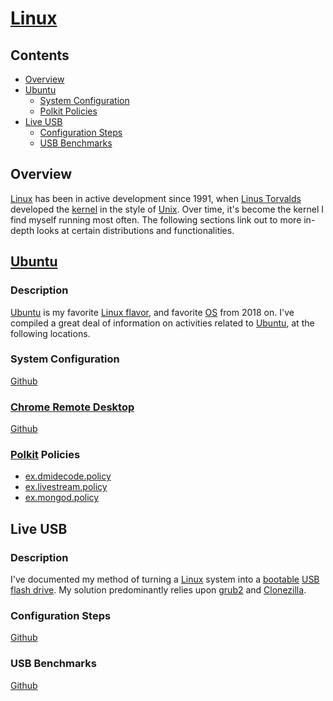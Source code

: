 # [Linux](https://www.linux.org/)

## Contents
- [Overview](#overview)
- [Ubuntu](#ubuntu)
  - [System Configuration](#system-configuration)
  - [Polkit Policies](#polkit-policies)
- [Live USB](#live-usb)
  - [Configuration Steps](#configuration-steps)
  - [USB Benchmarks](#usb-benchmarks)

## Overview
[Linux](https://www.linux.org/) has been in active development since 1991, when [Linus Torvalds](https://en.wikipedia.org/wiki/Linus_Torvalds) developed the [kernel](https://en.wikipedia.org/wiki/Linux_kernel) in the style of [Unix](https://en.wikipedia.org/wiki/Unix).  Over time, it's become the kernel I find myself running most often. The following sections link out to more in-depth looks at certain distributions and functionalities.

## [Ubuntu](https://ubuntu.com/)

### Description
[Ubuntu](https://ubuntu.com/) is my favorite [Linux flavor](https://en.wikipedia.org/wiki/List_of_Linux_distributions), and favorite [OS](https://en.wikipedia.org/wiki/Operating_system) from 2018 on. I've compiled a great deal of information on activities related to [Ubuntu](https://ubuntu.com/), at the following locations.

### System Configuration
[Github](https://github.com/efournier92/Notes/blob/master/Linux/Ubuntu/Ubuntu.md)

### [Chrome Remote Desktop](https://remotedesktop.google.com/)
[Github](https://github.com/efournier92/Notes/blob/master/Linux/Ubuntu/ChromeRemoteDesktopUbuntu.md)

### [Polkit](https://en.wikipedia.org/wiki/Polkit) Policies
- [ex.dmidecode.policy](https://raw.githubusercontent.com/efournier92/Notes/master/Linux/Ubuntu/polkit-policies/ex.dmidecode.policy)
- [ex.livestream.policy](https://raw.githubusercontent.com/efournier92/Notes/master/Linux/Ubuntu/polkit-policies/ex.dmidecode.policy)
- [ex.mongod.policy](https://raw.githubusercontent.com/efournier92/Notes/master/Linux/Ubuntu/polkit-policies/ex.dmidecode.policy)

## Live USB

### Description
I've documented my method of turning a [Linux]() system into a [bootable]() [USB flash drive](https://en.wikipedia.org/wiki/USB_flash_drive). My solution predominantly relies upon [grub2](https://www.gnu.org/software/grub/manual/grub/grub.html) and [Clonezilla](https://www.clonezilla.org/).

### Configuration Steps
[Github](https://raw.githubusercontent.com/efournier92/Notes/master/Linux/LiveUsb/UbuntuLiveUsb.md)

### USB Benchmarks
[Github](https://raw.githubusercontent.com/efournier92/Notes/master/Linux/LiveUsb/UsbBenchmarks.md)

